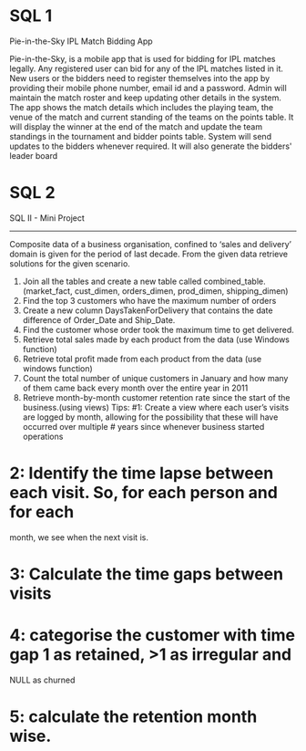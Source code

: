 # SQL 1

Pie-in-the-Sky
IPL Match Bidding App

Pie-in-the-Sky, is a mobile app that is used for bidding for IPL matches legally. Any registered user can bid for any of the IPL matches listed in it. New users or the bidders need to register themselves into the app by providing their mobile phone number, email id and a password. Admin will maintain the match roster and keep updating other details in the system.
The app shows the match details which includes the playing team, the venue of the match and current standing of the teams on the points table. It will display the winner at the end of the match and update the team standings in the tournament and bidder points table. System will send updates to the bidders whenever required. It will also generate the bidders' leader board


# SQL 2

SQL II - Mini Project
_________________________________________________________
Composite data of a business organisation, confined to ‘sales and delivery’
domain is given for the period of last decade. From the given data retrieve
solutions for the given scenario.
1. Join all the tables and create a new table called combined_table.
(market_fact, cust_dimen, orders_dimen, prod_dimen, shipping_dimen)
2. Find the top 3 customers who have the maximum number of orders
3. Create a new column DaysTakenForDelivery that contains the date difference
of Order_Date and Ship_Date.
4. Find the customer whose order took the maximum time to get delivered.
5. Retrieve total sales made by each product from the data (use Windows
function)
6. Retrieve total profit made from each product from the data (use windows
function)
7. Count the total number of unique customers in January and how many of them
came back every month over the entire year in 2011
8. Retrieve month-by-month customer retention rate since the start of the
business.(using views)
Tips:
#1: Create a view where each user’s visits are logged by month, allowing for
the possibility that these will have occurred over multiple # years since
whenever business started operations
# 2: Identify the time lapse between each visit. So, for each person and for each
month, we see when the next visit is.
# 3: Calculate the time gaps between visits
# 4: categorise the customer with time gap 1 as retained, >1 as irregular and
NULL as churned
# 5: calculate the retention month wise.
